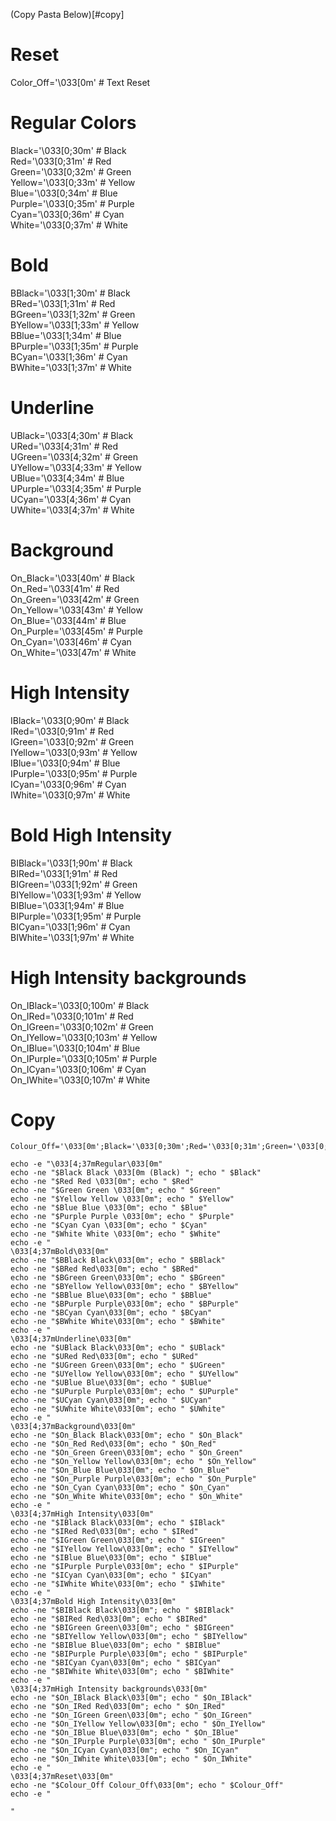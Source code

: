 (Copy Pasta Below)[#copy]

# Reset
Color_Off='\033[0m'       # Text Reset  

# Regular Colors
Black='\033[0;30m'        # Black  
Red='\033[0;31m'          # Red  
Green='\033[0;32m'        # Green  
Yellow='\033[0;33m'       # Yellow  
Blue='\033[0;34m'         # Blue  
Purple='\033[0;35m'       # Purple  
Cyan='\033[0;36m'         # Cyan  
White='\033[0;37m'        # White  

# Bold
BBlack='\033[1;30m'       # Black  
BRed='\033[1;31m'         # Red  
BGreen='\033[1;32m'       # Green  
BYellow='\033[1;33m'      # Yellow  
BBlue='\033[1;34m'        # Blue  
BPurple='\033[1;35m'      # Purple  
BCyan='\033[1;36m'        # Cyan  
BWhite='\033[1;37m'       # White  

# Underline
UBlack='\033[4;30m'       # Black  
URed='\033[4;31m'         # Red  
UGreen='\033[4;32m'       # Green  
UYellow='\033[4;33m'      # Yellow  
UBlue='\033[4;34m'        # Blue  
UPurple='\033[4;35m'      # Purple  
UCyan='\033[4;36m'        # Cyan  
UWhite='\033[4;37m'       # White  

# Background
On_Black='\033[40m'       # Black  
On_Red='\033[41m'         # Red  
On_Green='\033[42m'       # Green  
On_Yellow='\033[43m'      # Yellow  
On_Blue='\033[44m'        # Blue  
On_Purple='\033[45m'      # Purple  
On_Cyan='\033[46m'        # Cyan  
On_White='\033[47m'       # White  

# High Intensity
IBlack='\033[0;90m'       # Black  
IRed='\033[0;91m'         # Red  
IGreen='\033[0;92m'       # Green  
IYellow='\033[0;93m'      # Yellow  
IBlue='\033[0;94m'        # Blue  
IPurple='\033[0;95m'      # Purple  
ICyan='\033[0;96m'        # Cyan  
IWhite='\033[0;97m'       # White  

# Bold High Intensity
BIBlack='\033[1;90m'      # Black  
BIRed='\033[1;91m'        # Red  
BIGreen='\033[1;92m'      # Green  
BIYellow='\033[1;93m'     # Yellow  
BIBlue='\033[1;94m'       # Blue  
BIPurple='\033[1;95m'     # Purple  
BICyan='\033[1;96m'       # Cyan  
BIWhite='\033[1;97m'      # White  

# High Intensity backgrounds
On_IBlack='\033[0;100m'   # Black  
On_IRed='\033[0;101m'     # Red  
On_IGreen='\033[0;102m'   # Green  
On_IYellow='\033[0;103m'  # Yellow  
On_IBlue='\033[0;104m'    # Blue  
On_IPurple='\033[0;105m'  # Purple  
On_ICyan='\033[0;106m'    # Cyan  
On_IWhite='\033[0;107m'   # White  


# Copy
```
Colour_Off='\033[0m';Black='\033[0;30m';Red='\033[0;31m';Green='\033[0;32m';Yellow='\033[0;33m';Blue='\033[0;34m';Purple='\033[0;35m';Cyan='\033[0;36m';White='\033[0;37m';BBlack='\033[1;30m';BRed='\033[1;31m';BGreen='\033[1;32m';BYellow='\033[1;33m';BBlue='\033[1;34m';BPurple='\033[1;35m';BCyan='\033[1;36m';BWhite='\033[1;37m';UBlack='\033[4;30m';URed='\033[4;31m';UGreen='\033[4;32m';UYellow='\033[4;33m';UBlue='\033[4;34m';UPurple='\033[4;35m';UCyan='\033[4;36m';UWhite='\033[4;37m';On_Black='\033[40m';On_Red='\033[41m';On_Green='\033[42m';On_Yellow='\033[43m';On_Blue='\033[44m';On_Purple='\033[45m';On_Cyan='\033[46m';On_White='\033[47m';IBlack='\033[0;90m';IRed='\033[0;91m';IGreen='\033[0;92m';IYellow='\033[0;93m';IBlue='\033[0;94m';IPurple='\033[0;95m';ICyan='\033[0;96m';IWhite='\033[0;97m';BIBlack='\033[1;90m';BIRed='\033[1;91m';BIGreen='\033[1;92m';BIYellow='\033[1;93m';BIBlue='\033[1;94m';BIPurple='\033[1;95m';BICyan='\033[1;96m';BIWhite='\033[1;97m';On_IBlack='\033[0;100m';On_IRed='\033[0;101m';On_IGreen='\033[0;102m';On_IYellow='\033[0;103m';On_IBlue='\033[0;104m';On_IPurple='\033[0;105m';On_ICyan='\033[0;106m';On_IWhite='\033[0;107m'

echo -e "\033[4;37mRegular\033[0m"
echo -ne "$Black Black \033[0m (Black) "; echo " $Black"
echo -ne "$Red Red \033[0m"; echo " $Red"
echo -ne "$Green Green \033[0m"; echo " $Green"
echo -ne "$Yellow Yellow \033[0m"; echo " $Yellow"
echo -ne "$Blue Blue \033[0m"; echo " $Blue"
echo -ne "$Purple Purple \033[0m"; echo " $Purple"
echo -ne "$Cyan Cyan \033[0m"; echo " $Cyan"
echo -ne "$White White \033[0m"; echo " $White"
echo -e "
\033[4;37mBold\033[0m"
echo -ne "$BBlack Black\033[0m"; echo " $BBlack"
echo -ne "$BRed Red\033[0m"; echo " $BRed"
echo -ne "$BGreen Green\033[0m"; echo " $BGreen"
echo -ne "$BYellow Yellow\033[0m"; echo " $BYellow"
echo -ne "$BBlue Blue\033[0m"; echo " $BBlue"
echo -ne "$BPurple Purple\033[0m"; echo " $BPurple"
echo -ne "$BCyan Cyan\033[0m"; echo " $BCyan"
echo -ne "$BWhite White\033[0m"; echo " $BWhite"
echo -e "
\033[4;37mUnderline\033[0m"
echo -ne "$UBlack Black\033[0m"; echo " $UBlack"
echo -ne "$URed Red\033[0m"; echo " $URed"
echo -ne "$UGreen Green\033[0m"; echo " $UGreen"
echo -ne "$UYellow Yellow\033[0m"; echo " $UYellow"
echo -ne "$UBlue Blue\033[0m"; echo " $UBlue"
echo -ne "$UPurple Purple\033[0m"; echo " $UPurple"
echo -ne "$UCyan Cyan\033[0m"; echo " $UCyan"
echo -ne "$UWhite White\033[0m"; echo " $UWhite"
echo -e "
\033[4;37mBackground\033[0m"
echo -ne "$On_Black Black\033[0m"; echo " $On_Black"
echo -ne "$On_Red Red\033[0m"; echo " $On_Red"
echo -ne "$On_Green Green\033[0m"; echo " $On_Green"
echo -ne "$On_Yellow Yellow\033[0m"; echo " $On_Yellow"
echo -ne "$On_Blue Blue\033[0m"; echo " $On_Blue"
echo -ne "$On_Purple Purple\033[0m"; echo " $On_Purple"
echo -ne "$On_Cyan Cyan\033[0m"; echo " $On_Cyan"
echo -ne "$On_White White\033[0m"; echo " $On_White"
echo -e "
\033[4;37mHigh Intensity\033[0m"
echo -ne "$IBlack Black\033[0m"; echo " $IBlack"
echo -ne "$IRed Red\033[0m"; echo " $IRed"
echo -ne "$IGreen Green\033[0m"; echo " $IGreen"
echo -ne "$IYellow Yellow\033[0m"; echo " $IYellow"
echo -ne "$IBlue Blue\033[0m"; echo " $IBlue"
echo -ne "$IPurple Purple\033[0m"; echo " $IPurple"
echo -ne "$ICyan Cyan\033[0m"; echo " $ICyan"
echo -ne "$IWhite White\033[0m"; echo " $IWhite"
echo -e "
\033[4;37mBold High Intensity\033[0m"
echo -ne "$BIBlack Black\033[0m"; echo " $BIBlack"
echo -ne "$BIRed Red\033[0m"; echo " $BIRed"
echo -ne "$BIGreen Green\033[0m"; echo " $BIGreen"
echo -ne "$BIYellow Yellow\033[0m"; echo " $BIYellow"
echo -ne "$BIBlue Blue\033[0m"; echo " $BIBlue"
echo -ne "$BIPurple Purple\033[0m"; echo " $BIPurple"
echo -ne "$BICyan Cyan\033[0m"; echo " $BICyan"
echo -ne "$BIWhite White\033[0m"; echo " $BIWhite"
echo -e "
\033[4;37mHigh Intensity backgrounds\033[0m"
echo -ne "$On_IBlack Black\033[0m"; echo " $On_IBlack"
echo -ne "$On_IRed Red\033[0m"; echo " $On_IRed"
echo -ne "$On_IGreen Green\033[0m"; echo " $On_IGreen"
echo -ne "$On_IYellow Yellow\033[0m"; echo " $On_IYellow"
echo -ne "$On_IBlue Blue\033[0m"; echo " $On_IBlue"
echo -ne "$On_IPurple Purple\033[0m"; echo " $On_IPurple"
echo -ne "$On_ICyan Cyan\033[0m"; echo " $On_ICyan"
echo -ne "$On_IWhite White\033[0m"; echo " $On_IWhite"
echo -e "
\033[4;37mReset\033[0m"
echo -ne "$Colour_Off Colour_Off\033[0m"; echo " $Colour_Off"
echo -e "

"
```
